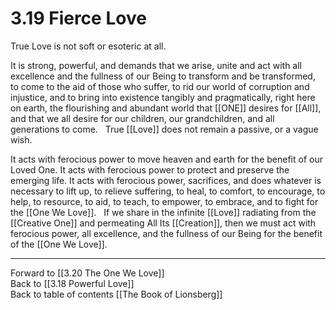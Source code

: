 # 3.19 Fierce Love
True Love is not soft or esoteric at all. 

It is strong, powerful, and demands that we arise, unite and act with all excellence and the fullness of our Being to transform and be transformed, to come to the aid of those who suffer, to rid our world of corruption and injustice, and to bring into existence tangibly and pragmatically, right here on earth, the flourishing and abundant world that [[ONE]] desires for [[All]],  and that we all desire for our children, our grandchildren, and all generations to come.
 
True [[Love]]  does not remain a passive, or a vague wish. 

It acts with ferocious power to move heaven and earth for the benefit of our Loved One. It acts with ferocious power to protect and preserve the emerging life. It acts with ferocious power, sacrifices, and does whatever is necessary to lift up, to relieve suffering, to heal, to comfort, to encourage, to help, to resource, to aid, to teach, to empower, to embrace, and to fight for the [[One We Love]]. 
 
If we share in the infinite [[Love]] radiating from the [[Creative One]] and permeating All Its [[Creation]], then we must act with ferocious power, all excellence, and the fullness of our Being for the benefit of the [[One We Love]]. 

___

Forward to [[3.20 The One We Love]]  
Back to [[3.18 Powerful Love]]  
Back to table of contents [[The Book of Lionsberg]]  
